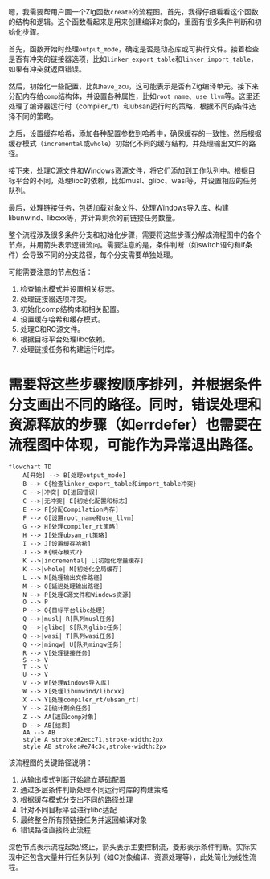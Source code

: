 嗯，我需要帮用户画一个Zig函数`create`的流程图。首先，我得仔细看看这个函数的结构和逻辑。这个函数看起来是用来创建编译对象的，里面有很多条件判断和初始化步骤。

首先，函数开始时处理`output_mode`，确定是否是动态库或可执行文件。接着检查是否有冲突的链接器选项，比如`linker_export_table`和`linker_import_table`，如果有冲突就返回错误。

然后，初始化一些配置，比如`have_zcu`，这可能表示是否有Zig编译单元。接下来分配内存给`comp`结构体，并设置各种属性，比如`root_name`、`use_llvm`等。这里还处理了编译器运行时（compiler_rt）和ubsan运行时的策略，根据不同的条件选择不同的策略。

之后，设置缓存哈希，添加各种配置参数到哈希中，确保缓存的一致性。然后根据缓存模式（`incremental`或`whole`）初始化不同的缓存结构，并处理输出文件的路径。

接下来，处理C源文件和Windows资源文件，将它们添加到工作队列中。根据目标平台的不同，处理libc的依赖，比如musl、glibc、wasi等，并设置相应的任务队列。

最后，处理链接任务，包括加载对象文件、处理Windows导入库、构建libunwind、libcxx等，并计算剩余的前链接任务数量。

整个流程涉及很多条件分支和初始化步骤，需要将这些步骤分解成流程图中的各个节点，并用箭头表示逻辑流向。需要注意的是，条件判断（如switch语句和if条件）会导致不同的分支路径，每个分支需要单独处理。

可能需要注意的节点包括：
1. 检查输出模式并设置相关标志。
2. 处理链接器选项冲突。
3. 初始化comp结构体和相关配置。
4. 设置缓存哈希和缓存模式。
5. 处理C和RC源文件。
6. 根据目标平台处理libc依赖。
7. 处理链接任务和构建运行时库。

需要将这些步骤按顺序排列，并根据条件分支画出不同的路径。同时，错误处理和资源释放的步骤（如errdefer）也需要在流程图中体现，可能作为异常退出路径。
================================================
```mermaid
flowchart TD
    A[开始] --> B[处理output_mode]
    B --> C{检查linker_export_table和import_table冲突}
    C -->|冲突| D[返回错误]
    C -->|无冲突| E[初始化配置和标志]
    E --> F[分配Compilation内存]
    F --> G[设置root_name和use_llvm]
    G --> H[处理compiler_rt策略]
    H --> I[处理ubsan_rt策略]
    I --> J[设置缓存哈希]
    J --> K{缓存模式?}
    K -->|incremental| L[初始化增量缓存]
    K -->|whole| M[初始化全局缓存]
    L --> N[处理输出文件路径]
    M --> O[延迟处理输出路径]
    N --> P[处理C源文件和Windows资源]
    O --> P
    P --> Q{目标平台libc处理}
    Q -->|musl| R[队列musl任务]
    Q -->|glibc| S[队列glibc任务]
    Q -->|wasi| T[队列wasi任务]
    Q -->|mingw| U[队列mingw任务]
    R --> V[处理链接任务]
    S --> V
    T --> V
    U --> V
    V --> W[处理Windows导入库]
    W --> X[处理libunwind/libcxx]
    X --> Y[处理compiler_rt/ubsan_rt]
    Y --> Z[统计剩余任务]
    Z --> AA[返回comp对象]
    D --> AB[结束]
    AA --> AB
    style A stroke:#2ecc71,stroke-width:2px
    style AB stroke:#e74c3c,stroke-width:2px
``` 

该流程图的关键路径说明：
1. 从输出模式判断开始建立基础配置
2. 通过多层条件判断处理不同运行时库的构建策略
3. 根据缓存模式分支出不同的路径处理
4. 针对不同目标平台进行libc适配
5. 最终整合所有预链接任务并返回编译对象
6. 错误路径直接终止流程

深色节点表示流程起始/终止，箭头表示主要控制流，菱形表示条件判断。实际实现中还包含大量并行任务队列（如C对象编译、资源处理等），此处简化为线性流程。